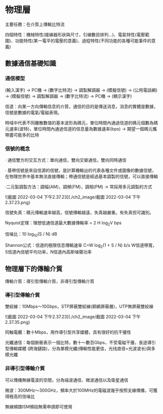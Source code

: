 # 物理層

主要任務：在介質上傳輸比特流

四個特性：機械特性(接線器形狀與尺寸，引線數目排列...)、電氣特性(電壓範圍)、功能特性(某一電平的電壓的意義)、過程特性(不同功能的各種可能事件的意義)

## 數據通信基礎知識

### 通信模型

(輸入漢字) -> PC機 -> (數字比特流) -> 調製解調器 -> (模擬信號) -> (公用電話網) -> (模擬信號) -> 調製解調器 -> (數字比特流) -> PC機 -> (顯示漢字)

信道：向某一方向傳輸信息的介質，通信的目的是傳送消息，消息的實體是數據，信號是數據的電氣/電磁表現。

時域中代表不同離散數值的基本波形為碼元，單位時間內通過信道的碼元個數為碼元速率(波特)，單位時間內通過信道的信息量為數據速率(bps) -> 期望一個碼元攜帶盡可能多的比特

### 信號的概念

· 通信雙方的交互方式：單向通信，雙向交替通信，雙向同時通信

· 基帶信號是來自信源的信號，是計算機輸出的代表各種文件或圖像的數據信號，在物理世界中基本無法直接傳輸；帶通信號是經過基本調製的信號，可以直接傳輸

·二元製調製方法：調幅(AM)，調頻(FM)，調相(PM) -> 常採用多元調製的方式

![截圖 2022-03-04 下午2.37.23](./ch2_image/截圖 2022-03-04 下午2.37.23.png)

信號失真：碼元傳輸速率越高，信號傳輸越遠，失真越嚴重。有失真但可識別。

Nyquist定理：理想低通信道最大數據傳輸率 = 2 H log<sub>2</sub>V bps

信噪比：10 log<sub>10</sub>(S / N) dB

Shannon公式：信道的極限信息傳輸速率 C=W log<sub>2</sub>(1 + S / N) b/s	W信道帶寬，S信道內信號平均功率，N信道內高斯噪聲功率

## 物理層下的傳輸介質

傳輸介質：導引型傳輸介質，非導引型傳輸介質

### 導引型傳輸介質

雙絞線：10Mbps～10Gbps，STP屏蔽雙絞線(銅網屏蔽層)，UTP無屏蔽雙絞線

![截圖 2022-03-04 下午2.37.23](./ch2_image/截圖 2022-03-04 下午2.37.35.png)

同軸電纜：數十Mbps，用作導引型共享媒體，具有很好的抗干擾性

光纖通信：每個脈衝表示一個比特，數十～數百Gbps，不受電磁干擾，長途導引型傳輸媒體 (跨海鏈路)，分為單模光纖(傳輸性能更佳，光线直径=光波波长)與多模光纖

### 非導引型傳輸介質

可以傳播無線電波的空間，分為端波通信、微波通信以及衛星通信

微波：300MHz～300GHz，頻率大於100MHz的電磁波幾乎按照支線傳播，可獲得極高的信噪比

無線頻譜ISM頻段無需申請即可使用
